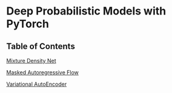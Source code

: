 # Deep Probabilistic Models with PyTorch

## Table of Contents

[Mixture Density Net](https://github.com/boathit/Deep-Probabilistic-Models/tree/master/mdn)

[Masked Autoregressive Flow](https://github.com/boathit/Deep-Probabilistic-Models/tree/master/maf)

[Variational AutoEncoder]()
